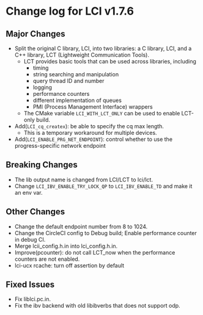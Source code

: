 # Change log for LCI v1.7.6

## Major Changes
- Split the original C library, LCI, into two libraries: a C library, LCI, 
  and a C++ library, LCT (Lightweight Communication Tools).
  - LCT provides basic tools that can be used across libraries, including
    - timing
    - string searching and manipulation
    - query thread ID and number
    - logging
    - performance counters
    - different implementation of queues
    - PMI (Process Management Interface) wrappers
  - The CMake variable `LCI_WITH_LCT_ONLY` can be used to enable LCT-only build.
- Add(`LCI_cq_createx`): be able to specify the cq max length.
  - This is a temporary workaround for multiple devices.
- Add(`LCI_ENABLE_PRG_NET_ENDPOINT`): control whether to use the progress-specific network endpoint

## Breaking Changes
- The lib output name is changed from LCI/LCT to lci/lct.
- Change `LCI_IBV_ENABLE_TRY_LOCK_QP` to `LCI_IBV_ENABLE_TD` and make it an env var.

## Other Changes
- Change the default endpoint number from 8 to 1024.
- Change the CircleCI config to Debug build; Enable performance counter in debug CI.
- Merge lcii_config.h.in into lci_config.h.in.
- Improve(pcounter): do not call LCT_now when the performance counters are not enabled.
- lci-ucx rcache: turn off assertion by default

## Fixed Issues
- Fix liblci.pc.in.
- Fix the ibv backend with old libibverbs that does not support odp.
